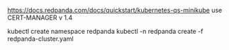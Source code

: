 https://docs.redpanda.com/docs/quickstart/kubernetes-qs-minikube
use CERT-MANAGER v 1.4

kubectl create namespace redpanda
kubectl -n redpanda create -f redpanda-cluster.yaml

